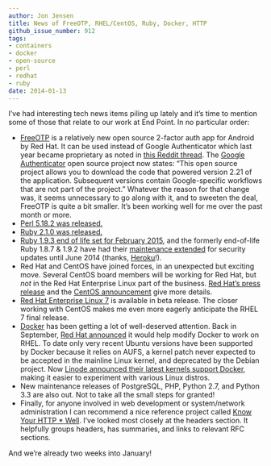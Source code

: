 ```yaml
---
author: Jon Jensen
title: News of FreeOTP, RHEL/CentOS, Ruby, Docker, HTTP
github_issue_number: 912
tags:
- containers
- docker
- open-source
- perl
- redhat
- ruby
date: 2014-01-13
---
```


I’ve had interesting tech news items piling up lately and it’s time to mention some of those that relate to our work at End Point. In no particular order:

- [FreeOTP](https://play.google.com/store/apps/details?id=org.fedorahosted.freeotp) is a relatively new open source 2-factor auth app for Android by Red Hat. It can be used instead of Google Authenticator which last year became proprietary as noted in [this Reddit thread](http://www.reddit.com/r/privacy/comments/1dl2xl/google_authenticator_now_closedsource_to/). The [Google Authenticator](https://code.google.com/p/google-authenticator/) open source project now states: “This open source project allows you to download the code that powered version 2.21 of the application. Subsequent versions contain Google-specific workflows that are not part of the project.” Whatever the reason for that change was, it seems unnecessary to go along with it, and to sweeten the deal, FreeOTP is quite a bit smaller. It’s been working well for me over the past month or more.
- [Perl 5.18.2 was released.](https://metacpan.org/pod/perldelta)
- [Ruby 2.1.0 was released.](https://www.ruby-lang.org/en/news/2013/12/25/ruby-2-1-0-is-released/)
- [Ruby 1.9.3 end of life set for February 2015](https://www.ruby-lang.org/en/news/2014/01/10/ruby-1-9-3-will-end-on-2015/), and the formerly end-of-life Ruby 1.8.7 & 1.9.2 have had their [maintenance extended](https://www.ruby-lang.org/en/news/2013/12/17/maintenance-of-1-8-7-and-1-9-2/) for security updates until June 2014 (thanks, [Heroku](https://www.heroku.com/)!).
- Red Hat and CentOS have joined forces, in an unexpected but exciting move. Several CentOS board members will be working for Red Hat, but *not* in the Red Hat Enterprise Linux part of the business. [Red Hat’s press release](http://www.redhat.com/about/news/press-archive/2014/1/red-hat-and-centos-join-forces) and the [CentOS announcement](http://lists.centos.org/pipermail/centos-announce/2014-January/020100.html) give more details.
- [Red Hat Enterprise Linux 7](http://www.redhat.com/about/news/archive/2013/12/red-hat-announces-availability-of-red-hat-enterprise-linux-7-beta) is available in beta release. The closer working with CentOS makes me even more eagerly anticipate the RHEL 7 final release.
- [Docker](http://www.docker.com/) has been getting a lot of well-deserved attention. Back in September, [Red Hat announced](http://www.redhat.com/about/news/press-archive/2013/9/red-hat-and-dotcloud-collaborate-on-docker-to-bring-next-generation-linux-container-enhancements-to-openshift) it would help modify Docker to work on RHEL. To date only very recent Ubuntu versions have been supported by Docker because it relies on AUFS, a kernel patch never expected to be accepted in the mainline Linux kernel, and deprecated by the Debian project. Now [Linode announced their latest kernels support Docker](https://blog.linode.com/2014/01/03/docker-on-linode/), making it easier to experiment with various Linux distros.
- New maintenance releases of PostgreSQL, PHP, Python 2.7, and Python 3.3 are also out. Not to take all the small steps for granted!
- Finally, for anyone involved in web development or system/network administration I can recommend a nice reference project called [Know Your HTTP * Well](https://github.com/for-GET/know-your-http-well). I’ve looked most closely at the headers section. It helpfully groups headers, has summaries, and links to relevant RFC sections.

And we’re already two weeks into January!
